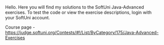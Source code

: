 Hello.
Here you will find my solutions to the SoftUni Java-Advanced exercises.
To test the code or view the exercise descriptions, login with your SoftUni account.

Course page - https://judge.softuni.org/Contests/#!/List/ByCategory/175/Java-Advanced-Exercises
